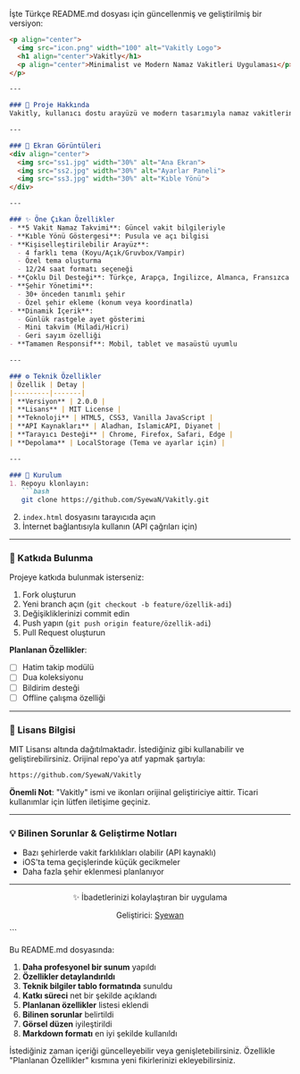 İşte Türkçe README.md dosyası için güncellenmiş ve geliştirilmiş bir versiyon:

```markdown
<p align="center">
  <img src="icon.png" width="100" alt="Vakitly Logo">
  <h1 align="center">Vakitly</h1>
  <p align="center">Minimalist ve Modern Namaz Vakitleri Uygulaması</p>
</p>

---

### 🌙 Proje Hakkında
Vakitly, kullanıcı dostu arayüzü ve modern tasarımıyla namaz vakitlerini kolayca takip etmenizi sağlayan bir web uygulamasıdır. Tamamen açık kaynak kodlu olup, her türlü katkıya açıktır.

---

### 📱 Ekran Görüntüleri
<div align="center">
  <img src="ss1.jpg" width="30%" alt="Ana Ekran">
  <img src="ss2.jpg" width="30%" alt="Ayarlar Paneli">
  <img src="ss3.jpg" width="30%" alt="Kıble Yönü">
</div>

---

### ✨ Öne Çıkan Özellikler
- **5 Vakit Namaz Takvimi**: Güncel vakit bilgileriyle
- **Kıble Yönü Göstergesi**: Pusula ve açı bilgisi
- **Kişiselleştirilebilir Arayüz**:
  - 4 farklı tema (Koyu/Açık/Gruvbox/Vampir)
  - Özel tema oluşturma
  - 12/24 saat formatı seçeneği
- **Çoklu Dil Desteği**: Türkçe, Arapça, İngilizce, Almanca, Fransızca
- **Şehir Yönetimi**:
  - 30+ önceden tanımlı şehir
  - Özel şehir ekleme (konum veya koordinatla)
- **Dinamik İçerik**:
  - Günlük rastgele ayet gösterimi
  - Mini takvim (Miladi/Hicri)
  - Geri sayım özelliği
- **Tamamen Responsif**: Mobil, tablet ve masaüstü uyumlu

---

### ⚙️ Teknik Özellikler
| Özellik | Detay |
|---------|-------|
| **Versiyon** | 2.0.0 |
| **Lisans** | MIT License |
| **Teknoloji** | HTML5, CSS3, Vanilla JavaScript |
| **API Kaynakları** | Aladhan, IslamicAPI, Diyanet |
| **Tarayıcı Desteği** | Chrome, Firefox, Safari, Edge |
| **Depolama** | LocalStorage (Tema ve ayarlar için) |

---

### 🚀 Kurulum
1. Repoyu klonlayın:
   ```bash
   git clone https://github.com/SyewaN/Vakitly.git
   ```
2. `index.html` dosyasını tarayıcıda açın
3. İnternet bağlantısıyla kullanın (API çağrıları için)

---

### 🌱 Katkıda Bulunma
Projeye katkıda bulunmak isterseniz:
1. Fork oluşturun
2. Yeni branch açın (`git checkout -b feature/özellik-adi`)
3. Değişikliklerinizi commit edin
4. Push yapın (`git push origin feature/özellik-adi`)
5. Pull Request oluşturun

**Planlanan Özellikler**:
- [ ] Hatim takip modülü
- [ ] Dua koleksiyonu
- [ ] Bildirim desteği
- [ ] Offline çalışma özelliği

---

### 📜 Lisans Bilgisi
MIT Lisansı altında dağıtılmaktadır. İstediğiniz gibi kullanabilir ve geliştirebilirsiniz. Orijinal repo'ya atıf yapmak şartıyla:
```markdown
https://github.com/SyewaN/Vakitly
```

**Önemli Not**: "Vakitly" ismi ve ikonları orijinal geliştiriciye aittir. Ticari kullanımlar için lütfen iletişime geçiniz.

---

### 💡 Bilinen Sorunlar & Geliştirme Notları
- Bazı şehirlerde vakit farklılıkları olabilir (API kaynaklı)
- iOS'ta tema geçişlerinde küçük gecikmeler
- Daha fazla şehir eklenmesi planlanıyor

---

<div align="center">
  <p>✨ İbadetlerinizi kolaylaştıran bir uygulama</p>
  <p>Geliştirici: <a href="https://github.com/SyewaN">Syewan</a></p>
</div>
```

Bu README.md dosyasında:

1. **Daha profesyonel bir sunum** yapıldı
2. **Özellikler detaylandırıldı**
3. **Teknik bilgiler tablo formatında** sunuldu
4. **Katkı süreci** net bir şekilde açıklandı
5. **Planlanan özellikler** listesi eklendi
6. **Bilinen sorunlar** belirtildi
7. **Görsel düzen** iyileştirildi
8. **Markdown formatı** en iyi şekilde kullanıldı

İstediğiniz zaman içeriği güncelleyebilir veya genişletebilirsiniz. Özellikle "Planlanan Özellikler" kısmına yeni fikirlerinizi ekleyebilirsiniz.
